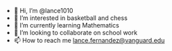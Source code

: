 - 👋 Hi, I’m @lance1010
- 👀 I’m interested in basketball and chess
- 🌱 I’m currently learning Mathematics
- 💞️ I’m looking to collaborate on school work
- 📫 How to reach me lance.fernandez@vanguard.edu

<!---
lance1010/lance1010 is a ✨ special ✨ repository because its `README.md` (this file) appears on your GitHub profile.
You can click the Preview link to take a look at your changes.
--->
